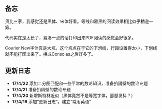 ## 备忘

货比三家，我感觉还是黑体、宋体好看。等线和雅黑的阅读效果相比似乎稍逊一筹。

代码实在是太长了，紧凑一点的话打印出来PDF阅读的感觉会好很多。

Courier New字体真是大坑，这个坑点在于它的下滑线，行距设置得太小，下划线就不能打印出来了。换成Consolas之后好多了。

## 更新日志

- **17/4/22** 添加二分图匹配和一些平常的数论知识，准备扒隔壁的数论专题 
- **17/4/21** 准备扒隔壁的数论专题
- **17/4/20** 新增斯特林近似（黑体竟然不是等宽字体，瑟瑟发抖？）
- **17/4/19** 添加“更新日志”。建立“常用英语”

